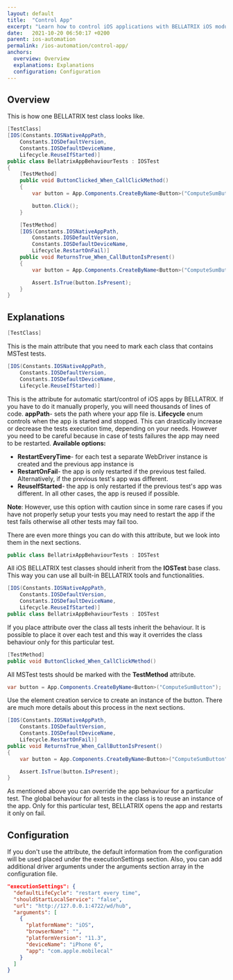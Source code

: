 ```yaml
---
layout: default
title:  "Control App"
excerpt: "Learn how to control iOS applications with BELLATRIX iOS module."
date:   2021-10-20 06:50:17 +0200
parent: ios-automation
permalink: /ios-automation/control-app/
anchors:
  overview: Overview
  explanations: Explanations
  configuration: Configuration
---
```

Overview
--------

This is how one BELLATRIX test class looks like.
```csharp
[TestClass]
[IOS(Constants.IOSNativeAppPath,
    Constants.IOSDefaultVersion,
    Constants.IOSDefaultDeviceName,
    Lifecycle.ReuseIfStarted)]
public class BellatrixAppBehaviourTests : IOSTest
{
    [TestMethod]
    public void ButtonClicked_When_CallClickMethod()
    {
        var button = App.Components.CreateByName<Button>("ComputeSumButton");

        button.Click();
    }

    [TestMethod]
    [IOS(Constants.IOSNativeAppPath,
        Constants.IOSDefaultVersion,
        Constants.IOSDefaultDeviceName,
        Lifecycle.RestartOnFail)]
    public void ReturnsTrue_When_CallButtonIsPresent()
    {
        var button = App.Components.CreateByName<Button>("ComputeSumButton");

        Assert.IsTrue(button.IsPresent);
    }
}
```

Explanations
------------
```csharp
[TestClass]
```
This is the main attribute that you need to mark each class that contains MSTest tests.
```csharp
[IOS(Constants.IOSNativeAppPath,
    Constants.IOSDefaultVersion,
    Constants.IOSDefaultDeviceName,
    Lifecycle.ReuseIfStarted)]
```
This is the attribute for automatic start/control of iOS apps by BELLATRIX. If you have to do it manually properly, you will need thousands of lines of code.
**appPath**- sets the path where your app file is.
**Lifecycle** enum controls when the app is started and stopped. This can drastically increase or decrease the tests execution time, depending on your needs.
However you need to be careful because in case of tests failures the app may need to be restarted.
**Available options:**

- **RestartEveryTime**- for each test a separate WebDriver instance is created and the previous app instance is
- **RestartOnFail**- the app is only restarted if the previous test failed. Alternatively, if the previous test's app was different.
- **ReuseIfStarted**- the app is only restarted if the previous test's app was different. In all other cases, the app is reused if possible.

**Note**: However, use this option with caution since in some rare cases if you have not properly setup your tests you may need to restart the app if the test fails otherwise all other tests may fail too.

There are even more things you can do with this attribute, but we look into them in the next sections.

```csharp
public class BellatrixAppBehaviourTests : IOSTest
```
All iOS BELLATRIX test classes should inherit from the **IOSTest** base class. This way you can use all built-in BELLATRIX tools and functionalities.
```csharp
[IOS(Constants.IOSNativeAppPath,
    Constants.IOSDefaultVersion,
    Constants.IOSDefaultDeviceName,
    Lifecycle.ReuseIfStarted)]
public class BellatrixAppBehaviourTests : IOSTest
```
If you place attribute over the class all tests inherit the behaviour. It is possible to place it over each test and this way it overrides the class behaviour only for this particular test.
```csharp
[TestMethod]
public void ButtonClicked_When_CallClickMethod()
```
All MSTest tests should be marked with the **TestMethod** attribute.
```csharp
var button = App.Components.CreateByName<Button>("ComputeSumButton");
```
Use the element creation service to create an instance of the button. There are much more details about this process in the next sections.
```csharp
[IOS(Constants.IOSNativeAppPath,
    Constants.IOSDefaultVersion,
    Constants.IOSDefaultDeviceName,
    Lifecycle.RestartOnFail)]
public void ReturnsTrue_When_CallButtonIsPresent()
{
    var button = App.Components.CreateByName<Button>("ComputeSumButton");

    Assert.IsTrue(button.IsPresent);
}
```
As mentioned above you can override the app behaviour for a particular test. The global behaviour for all tests in the class is to reuse an instance of the app. Only for this particular test, BELLATRIX opens the app and restarts it only on fail.

Configuration
------------
If you don't use the attribute, the default information from the configuration will be used placed under the executionSettings section. Also, you can add additional driver arguments under the arguments section array in the configuration file.
```json
"executionSettings": {
  "defaultLifeCycle": "restart every time",
  "shouldStartLocalService": "false",
  "url": "http://127.0.0.1:4722/wd/hub",
  "arguments": [
    {
      "platformName": "iOS",
      "browserName": "",
      "platformVersion": "11.3",
      "deviceName": "iPhone 6",
      "app": "com.apple.mobilecal"
    }
  ]
}
```